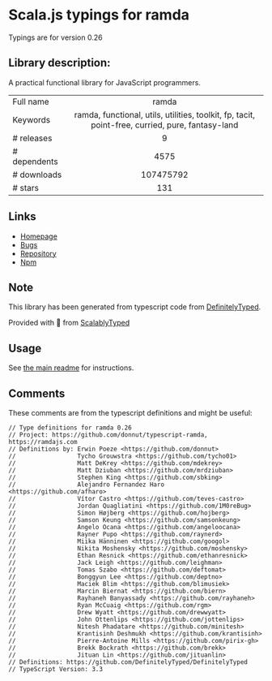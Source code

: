 
# Scala.js typings for ramda

Typings are for version 0.26

## Library description:
A practical functional library for JavaScript programmers.

|                    |                 |
| ------------------ | :-------------: |
| Full name          | ramda |
| Keywords           | ramda, functional, utils, utilities, toolkit, fp, tacit, point-free, curried, pure, fantasy-land |
| # releases         | 9 |
| # dependents       | 4575 |
| # downloads        | 107475792 |
| # stars            | 131 |

## Links
- [Homepage](https://ramdajs.com/)
- [Bugs](https://github.com/ramda/ramda/issues)
- [Repository](https://github.com/ramda/ramda)
- [Npm](https://www.npmjs.com/package/ramda)
    


## Note
This library has been generated from typescript code from [DefinitelyTyped](https://definitelytyped.org).

Provided with :purple_heart: from [ScalablyTyped](https://github.com/oyvindberg/ScalablyTyped)

## Usage
See [the main readme](../../readme.md) for instructions.

## Comments

These comments are from the typescript definitions and might be useful:
```
// Type definitions for ramda 0.26
// Project: https://github.com/donnut/typescript-ramda, https://ramdajs.com
// Definitions by: Erwin Poeze <https://github.com/donnut>
//                 Tycho Grouwstra <https://github.com/tycho01>
//                 Matt DeKrey <https://github.com/mdekrey>
//                 Matt Dziuban <https://github.com/mrdziuban>
//                 Stephen King <https://github.com/sbking>
//                 Alejandro Fernandez Haro <https://github.com/afharo>
//                 Vítor Castro <https://github.com/teves-castro>
//                 Jordan Quagliatini <https://github.com/1M0reBug>
//                 Simon Højberg <https://github.com/hojberg>
//                 Samson Keung <https://github.com/samsonkeung>
//                 Angelo Ocana <https://github.com/angeloocana>
//                 Rayner Pupo <https://github.com/raynerd>
//                 Miika Hänninen <https://github.com/googol>
//                 Nikita Moshensky <https://github.com/moshensky>
//                 Ethan Resnick <https://github.com/ethanresnick>
//                 Jack Leigh <https://github.com/leighman>
//                 Tomas Szabo <https://github.com/deftomat>
//                 Bonggyun Lee <https://github.com/deptno>
//                 Maciek Blim <https://github.com/blimusiek>
//                 Marcin Biernat <https://github.com/biern>
//                 Rayhaneh Banyassady <https://github.com/rayhaneh>
//                 Ryan McCuaig <https://github.com/rgm>
//                 Drew Wyatt <https://github.com/drewwyatt>
//                 John Ottenlips <https://github.com/jottenlips>
//                 Nitesh Phadatare <https://github.com/minitesh>
//                 Krantisinh Deshmukh <https://github.com/krantisinh>
//                 Pierre-Antoine Mills <https://github.com/pirix-gh>
//                 Brekk Bockrath <https://github.com/brekk>
//                 Jituan Lin <https://github.com/jituanlin>
// Definitions: https://github.com/DefinitelyTyped/DefinitelyTyped
// TypeScript Version: 3.3

```

